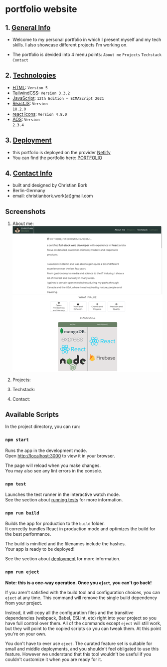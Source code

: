 
# portfolio website

## 1. [ General Info ](#general-info)
+ Welcome to my personal portfolio in which I present myself and my tech skills. I also showcase different projects I'm working on.

- The portfolio is devided into 4 menu points:
<code>About me</code>
<code>Projects</code>
<code>Techstack</code>
<code>Contact</code>

## 2. [ Technologies ](#technologies)
- [HTML](https://developer.mozilla.org/en-US/docs/Web/HTML): <code>Version 5</code>
- [TailwindCSS](https://v2.tailwindcss.com/docs): <code>Version 3.3.2</code>
- [JavaScript](https://developer.mozilla.org/en-US/docs/Web/JavaScript): <code>12th Edition – ECMAScript 2021</code>
- [ReactJS](https://react.dev): <code>Version 18.2.0</code>
- [react icons](https://react-icons.github.io/react-icons/): <code>Version 4.8.0</code>
- [AOS](https://michalsnik.github.io/aos/): <code>Version 2.3.4</code>

## 3. [ Deployment ](#deployment)
- this portfolio is deployed on the provider [Netlify](https://netlify.com)
- You can find the portfolio here: [PORTFOLIO](https://christianbork.netlify.app)

## 4. [ Contact Info ](#contact-info)
- built and designed by Christian Bork
- Berlin-Germany
- email: christianbork.work(at)gmail.com

## Screenshots

1. About me:
![aboutme_1](src/assets/screenshots/aboutme_1.png "aboutme_1.png") 
![aboutme_2](src/assets/screenshots/aboutme_2.png "aboutme_2.png") 

2. Projects:

3. Techstack:

4. Contact:

## Available Scripts

In the project directory, you can run:

### `npm start`

Runs the app in the development mode.\
Open [http://localhost:3000](http://localhost:3000) to view it in your browser.

The page will reload when you make changes.\
You may also see any lint errors in the console.

### `npm test`

Launches the test runner in the interactive watch mode.\
See the section about [running tests](https://facebook.github.io/create-react-app/docs/running-tests) for more information.

### `npm run build`

Builds the app for production to the `build` folder.\
It correctly bundles React in production mode and optimizes the build for the best performance.

The build is minified and the filenames include the hashes.\
Your app is ready to be deployed!

See the section about [deployment](https://facebook.github.io/create-react-app/docs/deployment) for more information.

### `npm run eject`

**Note: this is a one-way operation. Once you `eject`, you can't go back!**

If you aren't satisfied with the build tool and configuration choices, you can `eject` at any time. This command will remove the single build dependency from your project.

Instead, it will copy all the configuration files and the transitive dependencies (webpack, Babel, ESLint, etc) right into your project so you have full control over them. All of the commands except `eject` will still work, but they will point to the copied scripts so you can tweak them. At this point you're on your own.

You don't have to ever use `eject`. The curated feature set is suitable for small and middle deployments, and you shouldn't feel obligated to use this feature. However we understand that this tool wouldn't be useful if you couldn't customize it when you are ready for it.